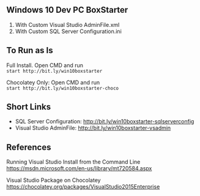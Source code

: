 ## Windows 10 Dev PC BoxStarter

1. With Custom Visual Studio AdminFile.xml
2. With Custom SQL Server Configuration.ini

## To Run as Is
  Full Install. Open CMD and run   
  ```start http://bit.ly/win10boxstarter```   
  
  Chocolatey Only: Open CMD and run   
  ```start http://bit.ly/win10boxstarter-choco```

## Short Links
- SQL Server Configuration: http://bit.ly/win10boxstarter-sqlserverconfig
- Visual Studio AdminFile: http://bit.ly/win10boxstarter-vsadmin

## References

Running Visual Studio Install from the Command Line
https://msdn.microsoft.com/en-us/library/mt720584.aspx

Visual Studio Package on Chocolatey
https://chocolatey.org/packages/VisualStudio2015Enterprise
